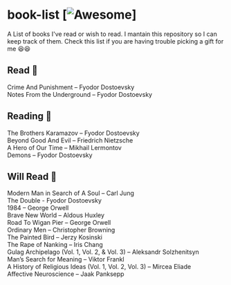 # book-list [![Awesome](https://cdn.rawgit.com/sindresorhus/awesome/d7305f38d29fed78fa85652e3a63e154dd8e8829/media/badge.svg)]
A List of books I've read or wish to read. I mantain this repository so I can keep track of them. Check this list if you are having trouble picking a gift for me :laughing::laughing:

## Read :green_book:

Crime And Punishment – Fyodor Dostoevsky </br>
Notes From the Underground – Fyodor Dostoevsky </br>

## Reading :blue_book:

The Brothers Karamazov – Fyodor Dostoevsky </br>
Beyond Good And Evil – Friedrich Nietzsche </br>
A Hero of Our Time – Mikhail Lermontov </br>
Demons – Fyodor Dostoevsky </br>

## Will Read :orange_book:

Modern Man in Search of A Soul – Carl Jung </br>
The Double - Fyodor Dostoevsky </br>
1984 – George Orwell </br>
Brave New World – Aldous Huxley </br>
Road To Wigan Pier – George Orwell </br>
Ordinary Men – Christopher Browning </br>
The Painted Bird – Jerzy Kosinski </br>
The Rape of Nanking – Iris Chang </br>
Gulag Archipelago (Vol. 1, Vol. 2, & Vol. 3) – Aleksandr Solzhenitsyn </br>
Man’s Search for Meaning – Viktor Frankl </br>
A History of Religious Ideas (Vol. 1, Vol. 2, Vol. 3) – Mircea Eliade </br>
Affective Neuroscience – Jaak Panksepp </br>
